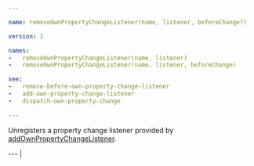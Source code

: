 ```yaml
---

name: removeOwnPropertyChangeListener(name, listener, beforeChange?)

version: 1

names:
-   removeOwnPropertyChangeListener(name, listener)
-   removeOwnPropertyChangeListener(name, listener, beforeChange)

see:
-   remove-before-own-property-change-listener
-   add-own-property-change-listener
-   dispatch-own-property-change

---
```


Unregisters a property change listener provided by
[addOwnPropertyChangeListener](add-own-property-change-listener).

--- |

